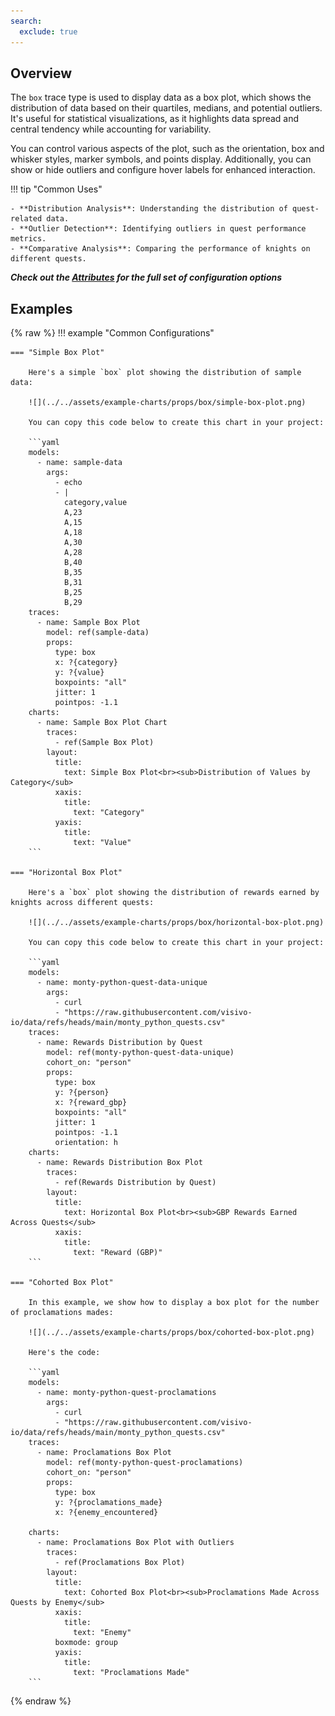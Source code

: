 ```yaml
---
search:
  exclude: true
---
```

<!--start-->
## Overview

The `box` trace type is used to display data as a box plot, which shows the distribution of data based on their quartiles, medians, and potential outliers. It's useful for statistical visualizations, as it highlights data spread and central tendency while accounting for variability.

You can control various aspects of the plot, such as the orientation, box and whisker styles, marker symbols, and points display. Additionally, you can show or hide outliers and configure hover labels for enhanced interaction.

!!! tip "Common Uses"

    - **Distribution Analysis**: Understanding the distribution of quest-related data.
    - **Outlier Detection**: Identifying outliers in quest performance metrics.
    - **Comparative Analysis**: Comparing the performance of knights on different quests.

_**Check out the [Attributes](../configuration/Trace/Props/Box/#attributes) for the full set of configuration options**_

## Examples

{% raw %}
!!! example "Common Configurations"

    === "Simple Box Plot"

        Here's a simple `box` plot showing the distribution of sample data:

        ![](../../assets/example-charts/props/box/simple-box-plot.png)

        You can copy this code below to create this chart in your project:

        ```yaml
        models:
          - name: sample-data
            args:
              - echo
              - |
                category,value
                A,23
                A,15
                A,18
                A,30
                A,28
                B,40
                B,35
                B,31
                B,25
                B,29
        traces:
          - name: Sample Box Plot
            model: ref(sample-data)
            props:
              type: box
              x: ?{category}
              y: ?{value}
              boxpoints: "all"
              jitter: 1
              pointpos: -1.1
        charts:
          - name: Sample Box Plot Chart
            traces:
              - ref(Sample Box Plot)
            layout:
              title:
                text: Simple Box Plot<br><sub>Distribution of Values by Category</sub>
              xaxis:
                title:
                  text: "Category"
              yaxis:
                title:
                  text: "Value"
        ```

    === "Horizontal Box Plot"

        Here's a `box` plot showing the distribution of rewards earned by knights across different quests:

        ![](../../assets/example-charts/props/box/horizontal-box-plot.png)

        You can copy this code below to create this chart in your project:

        ```yaml
        models:
          - name: monty-python-quest-data-unique
            args:
              - curl
              - "https://raw.githubusercontent.com/visivo-io/data/refs/heads/main/monty_python_quests.csv"
        traces:
          - name: Rewards Distribution by Quest
            model: ref(monty-python-quest-data-unique)
            cohort_on: "person"
            props:
              type: box
              y: ?{person}
              x: ?{reward_gbp}
              boxpoints: "all"
              jitter: 1
              pointpos: -1.1
              orientation: h
        charts:
          - name: Rewards Distribution Box Plot
            traces:
              - ref(Rewards Distribution by Quest)
            layout:
              title:
                text: Horizontal Box Plot<br><sub>GBP Rewards Earned Across Quests</sub>
              xaxis:
                title:
                  text: "Reward (GBP)"
        ```

    === "Cohorted Box Plot"

        In this example, we show how to display a box plot for the number of proclamations mades:

        ![](../../assets/example-charts/props/box/cohorted-box-plot.png)

        Here's the code:

        ```yaml
        models:
          - name: monty-python-quest-proclamations
            args:
              - curl
              - "https://raw.githubusercontent.com/visivo-io/data/refs/heads/main/monty_python_quests.csv"
        traces:
          - name: Proclamations Box Plot
            model: ref(monty-python-quest-proclamations)
            cohort_on: "person"
            props:
              type: box
              y: ?{proclamations_made}
              x: ?{enemy_encountered} 

        charts:
          - name: Proclamations Box Plot with Outliers
            traces:
              - ref(Proclamations Box Plot)
            layout:
              title:
                text: Cohorted Box Plot<br><sub>Proclamations Made Across Quests by Enemy</sub>
              xaxis:
                title:
                  text: "Enemy"
              boxmode: group
              yaxis:
                title:
                  text: "Proclamations Made"
        ```

{% endraw %}
<!--end-->